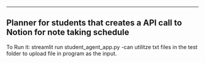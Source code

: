 ------

Planner for students that creates a API call to Notion for note taking schedule
------
To Run it: streamlit run student_agent_app.py
-can utilitze txt files in the test folder to upload file in program as the input.
